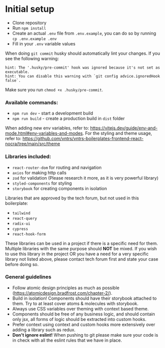 # Initial setup

- Clone repository
- Run `npm install`
- Create an actual `.env` file from `.env.example`, you can do so by running `cp .env.example .env`
- Fill in your `.env` variable values

When doing `git commit` husky should automatically lint your changes. If you see the following warning:
```
hint: The '.husky/pre-commit' hook was ignored because it's not set as executable.
hint: You can disable this warning with `git config advice.ignoredHook false`.
```
Make sure you run `chmod +x .husky/pre-commit`.


### Available commands:
- `npm run dev` - start a development build
- `npm run build` - create a production build in `dist` folder

When adding new env variables, refer to: https://vitejs.dev/guide/env-and-mode.html#env-variables-and-modes.
For the styling and theme usage, refer to: https://github.com/vntrs/vntrs-boilerplates-frontend-react-nocra/tree/main/src/theme

### Libraries included:
- `react-router-dom` for routing and navigation
- `axios` for making http calls
- `zod` for validation (Please research it more, as it is very powerful library)
- `styled-components` for styling
- `storybook` for creating components in isolation

Libraries that are approved by the tech forum, but not used in this boilerplate:
- `tailwind`
- `react-query`
- `radix-ui`
- `cypress`
- `react-hook-form`

These libraries can be used in a project if there is a specific need for them. Multiple libraries with the same purpose should **NOT** be mixed. 
If you wish to use this library in the project OR you have a need for a very specific library not listed above, please contact tech forum first and state your case before doing so.


### General guidelines
- Follow atomic design principles as much as possible (https://atomicdesign.bradfrost.com/chapter-2/).
- Build in isolation! Components should have their storybook attached to them. Try to at least cover atoms & molecules with storybook.
- Always use CSS variables over theming with context based theme.
- Components should be free of any business logic, and should contain only jsx, all forms of logic should be extracted into custom hooks.
- Prefer context using context and custom hooks more extensively over adding a library such as redux.
- **Don't ignore eslint!** When pushing to git please make sure your code is in check with all the eslint rules that we have in place.
